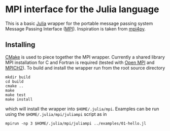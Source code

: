 # MPI interface for the Julia language

This is a basic [Julia] wrapper for the portable message passing system
Message Passing Interface ([MPI]).  Inspiration is taken from [mpi4py].

## Installing

[CMake] is used to piece together the MPI wrapper.  Currently a shared
library MPI installation for C and Fortran is required (tested with
[Open MPI] and [MPICH2]).  To build and install the wrapper run from the
root source directory

    mkdir build
    cd build
    cmake ..
    make
    make test
    make install

which will install the wrapper into `$HOME/.julia/mpi`.  Examples can be
run using the `$HOME/.julia/mpi/juliampi` script as in

    mpirun -np 3 $HOME/.julia/mpi/juliampi ../examples/01-hello.jl

[Julia]: http://julialang.org/
[MPI]: http://www.mpi-forum.org/
[mpi4py]: http://mpi4py.scipy.org
[CMake]: http://www.cmake.org/
[Open MPI]: http://www.open-mpi.org/
[MPICH2]: http://www.mcs.anl.gov/research/projects/mpich2/

